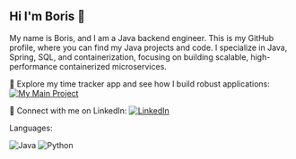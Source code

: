 ## Hi I'm Boris 👋

My name is Boris, and I am a Java backend engineer. This is my GitHub profile, where you can find my Java projects and code.
I specialize in Java, Spring, SQL, and containerization, focusing on building scalable, high-performance containerized microservices.

🚀 Explore my time tracker app and see how I build robust applications: [![My Main Project](https://img.shields.io/badge/GitHub-Repo-blue?logo=github)]([https://github.com/yourusername/your-repo](https://github.com/borispopicbusiness/timetracker))

💼 Connect with me on LinkedIn: [![LinkedIn](https://img.shields.io/badge/LinkedIn-Profile-blue?logo=linkedin)](www.linkedin.com/in/boris-popic-41670443)

Languages:

![Java](https://img.shields.io/badge/Java-ED8B00?style=for-the-badge&logo=openjdk&logoColor=white) ![Python](https://www.vectorlogo.zone/logos/python/python-icon.svg)
<!--
**borispopicbusiness/borispopicbusiness** is a ✨ _special_ ✨ repository because its `README.md` (this file) appears on your GitHub profile.

Here are some ideas to get you started:

- 🔭 I’m currently working on ...
- 🌱 I’m currently learning ...
- 👯 I’m looking to collaborate on ...
- 🤔 I’m looking for help with ...
- 💬 Ask me about ...
- 📫 How to reach me: ...
- 😄 Pronouns: ...
- ⚡ Fun fact: ...
-->
